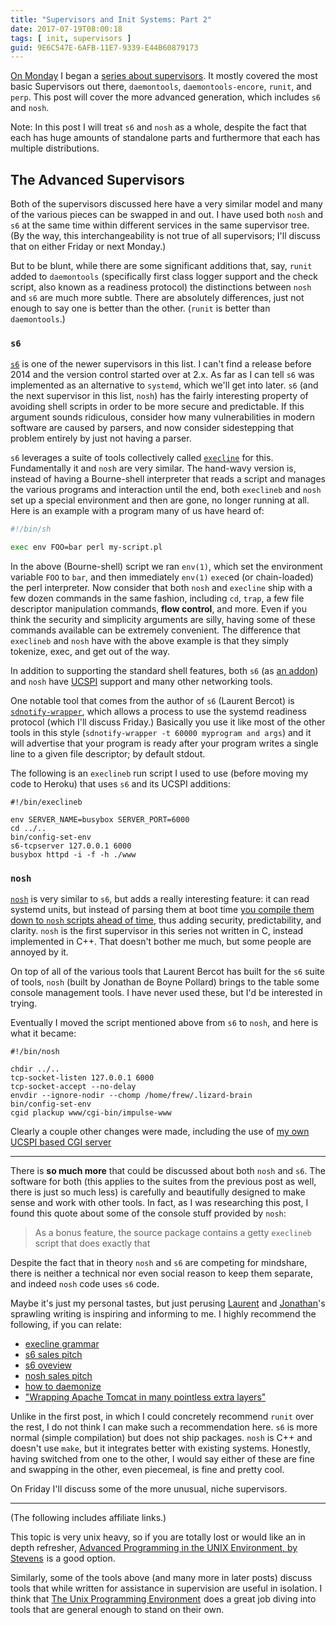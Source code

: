 ```yaml
---
title: "Supervisors and Init Systems: Part 2"
date: 2017-07-19T08:00:18
tags: [ init, supervisors ]
guid: 9E6C547E-6AFB-11E7-9339-E44B60879173
---
```

[On Monday][part-1] I began a [series about supervisors][supervisors].  It
mostly covered the most basic Supervisors out there, `daemontools`,
`daemontools-encore`, `runit`, and `perp`.  This post will cover the more
advanced generation, which includes `s6` and `nosh`.

<!--more-->

Note: In this post I will treat `s6` and `nosh` as a whole, despite the fact
that each has huge amounts of standalone parts and furthermore that each has
multiple distributions.

## The Advanced Supervisors

Both of the supervisors discussed here have a very similar model and many of the
various pieces can be swapped in and out.  I have used both `nosh` and `s6` at
the same time within different services in the same supervisor tree.  (By the
way, this interchangeability is not true of all supervisors; I'll discuss that
on either Friday or next Monday.)

But to be blunt, while there are some significant additions that, say, `runit`
added to `daemontools` (specifically first class logger support and the check
script, also known as a readiness protocol) the distinctions between `nosh` and
`s6` are much more subtle.  There are absolutely differences, just not enough to
say one is better than the other.  (`runit` is better than `daemontools`.)

### `s6`

[`s6`][s6] is one of the newer supervisors in this list.  I can't find a release
before 2014 and the version control started over at 2.x.  As far as I can tell
`s6` was implemented as an alternative to `systemd`, which we'll get into later.
`s6` (and the next supervisor in this list, `nosh`) has the fairly interesting
property of avoiding shell scripts in order to be more secure and predictable.
If this argument sounds ridiculous, consider how many vulnerabilities in modern
software are caused by parsers, and now consider sidestepping that problem
entirely by just not having a parser.

`s6` leverages a suite of tools collectively called [`execline`][execlineb] for
this.  Fundamentally it and `nosh` are very similar.  The hand-wavy version is,
instead of having a Bourne-shell interpreter that reads a script and manages the
various programs and interaction until the end, both `execlineb` and `nosh` set
up a special environment and then are gone, no longer running at all.  Here is
an example with a program many of us have heard of:

``` sh
#!/bin/sh

exec env FOO=bar perl my-script.pl
```

In the above (Bourne-shell) script we ran `env(1)`, which set the environment
variable `FOO` to `bar`, and then immediately `env(1)` `exec`ed (or
chain-loaded) the perl interpreter.  Now consider that both `nosh` and
`execline` ship with a few dozen commands in the same fashion, including `cd`,
`trap`, a few file descriptor manipulation commands, **flow control**, and more.
Even if you think the security and simplicity arguments are silly, having some
of these commands available can be extremely convenient.  The difference that
`execlineb` and `nosh` have with the above example is that they simply tokenize,
exec, and get out of the way.

In addition to supporting the standard shell features, both `s6` (as [an
addon][s6-networking]) and `nosh` have [UCSPI][ucspi] support and many other
networking tools.

One notable tool that comes from the author of `s6` (Laurent Bercot) is
[`sdnotify-wrapper`][sdw], which allows a process to use the systemd readiness protocol
(which I'll discuss Friday.)  Basically you use it like most of the other tools
in this style (`sdnotify-wrapper -t 60000 myprogram and args`) and it will
advertise that your program is ready after your program writes a single line to
a given file descriptor; by default stdout.

The following is an `execlineb` run script I used to use (before moving my code
to Heroku) that uses `s6` and its UCSPI additions:

```
#!/bin/execlineb

env SERVER_NAME=busybox SERVER_PORT=6000
cd ../..
bin/config-set-env
s6-tcpserver 127.0.0.1 6000
busybox httpd -i -f -h ./www
```

### `nosh`

[`nosh`][nosh] is very similar to `s6`, but adds a really interesting feature:
it can read systemd units, but instead of parsing them at boot time [you compile
them down to `nosh` scripts ahead of time][convert-units], thus adding security,
predictability, and clarity.  `nosh` is the first supervisor in this series not
written in C, instead implemented in C++.  That doesn't bother me much, but some
people are annoyed by it.

On top of all of the various tools that Laurent Bercot has built for the `s6`
suite of tools, `nosh` (built by Jonathan de Boyne Pollard) brings to the table
some console management tools.  I have never used these, but I'd be interested
in trying.

Eventually I moved the script mentioned above from `s6` to `nosh`, and here is
what it became:

```
#!/bin/nosh

chdir ../..
tcp-socket-listen 127.0.0.1 6000
tcp-socket-accept --no-delay
envdir --ignore-nodir --chomp /home/frew/.lizard-brain
bin/config-set-env
cgid plackup www/cgi-bin/impulse-www
```

Clearly a couple other changes were made, including the use of [my own UCSPI
based CGI server][cgid]

---

There is **so much more** that could be discussed about both `nosh` and `s6`.
The software for both (this applies to the suites from the previous post as well,
there is just so much less) is carefully and beautifully designed to make sense
and work with other tools.  In fact, as I was researching this post, I found
this quote about some of the console stuff provided by `nosh`:

> As a bonus feature, the source package contains a getty `execlineb` script
> that does exactly that

Despite the fact that in theory `nosh` and `s6` are competing for mindshare,
there is neither a technical nor even social reason to keep them separate, and
indeed `nosh` code uses `s6` code.

Maybe it's just my personal tastes, but just perusing [Laurent][laurent] and
[Jonathan][jonathan]'s sprawling writing is inspiring and informing to me.  I
highly recommend the following, if you can relate:

 * [execline grammar](http://skarnet.org./software/execline/grammar.html)
 * [s6 sales pitch](http://skarnet.org/software/s6/why.html)
 * [s6 oveview](http://skarnet.org/software/s6/overview.html)
 * [nosh sales pitch](https://jdebp.eu/Softwares/nosh/)
 * [how to daemonize][daemonize]
 * ["Wrapping Apache Tomcat in many pointless extra layers"][tomcat]

Unlike in the first post, in which I could concretely recommend `runit` over the
rest, I do not think I can make such a recommendation here.  `s6` is more normal
(simple compilation) but does not ship packages.  `nosh` is C++ and doesn't use
`make`, but it integrates better with existing systems.  Honestly, having
switched from one to the other, I would say either of these are fine and
swapping in the other, even piecemeal, is fine and pretty cool.

On Friday I'll discuss some of the more unusual, niche supervisors.

---

(The following includes affiliate links.)

This topic is very unix heavy, so if you are totally lost or would like an in
depth refresher, <a target="_blank" href="https://www.amazon.com/gp/product/0321637739/ref=as_li_tl?ie=UTF8&camp=1789&creative=9325&creativeASIN=0321637739&linkCode=as2&tag=afoolishmanif-20&linkId=9f20643e726defaa727849b7606fb656">Advanced Programming in the UNIX Environment, by Stevens</a><img src="//ir-na.amazon-adsystem.com/e/ir?t=afoolishmanif-20&l=am2&o=1&a=0321637739" width="1" height="1" border="0" alt="" style="border:none !important; margin:0px !important;" />
is a good option.

Similarly, some of the tools above (and many more in later posts) discuss tools
that while written for assistance in supervision are useful in isolation.  I
think that
<a target="_blank" href="https://www.amazon.com/gp/product/013937681X/ref=as_li_tl?ie=UTF8&camp=1789&creative=9325&creativeASIN=013937681X&linkCode=as2&tag=afoolishmanif-20&linkId=6279d8d234dff9ee5623e7ad7bed35df">The Unix Programming Environment</a><img src="//ir-na.amazon-adsystem.com/e/ir?t=afoolishmanif-20&l=am2&o=1&a=013937681X" width="1" height="1" border="0" alt="" style="border:none !important; margin:0px !important;" /> 
does a great job diving into tools that are general enough to stand on their
own.

[part-1]: /posts/supervisors-and-init-systems-1/
[supervisors]: /tags/supervisors
[nosh]: https://jdebp.eu/Softwares/nosh/
[s6]: http://skarnet.org/software/s6/
[convert-units]: https://jdebp.eu/Softwares/nosh/worked-example.html
[sdw]: http://skarnet.org/software/misc/sdnotify-wrapper.c
[ucspi]: /posts/ucspi/
[cgid]: /posts/announcing-cgid/
[laurent]: http://skarnet.org/software/
[jonathan]: https://jdebp.eu/Softwares/
[daemonize]: https://jdebp.eu/FGA/unix-daemon-design-mistakes-to-avoid.html
[tomcat]: https://jdebp.eu/FGA/systemd-house-of-horror/tomcat.html
[execlineb]: http://skarnet.org/software/execline/
[s6-networking]: http://skarnet.org/software/s6-networking/
